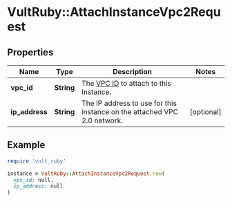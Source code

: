 # VultRuby::AttachInstanceVpc2Request

## Properties

| Name | Type | Description | Notes |
| ---- | ---- | ----------- | ----- |
| **vpc_id** | **String** | The [VPC ID](#operation/list-vpc2) to attach to this Instance. |  |
| **ip_address** | **String** | The IP address to use for this instance on the attached VPC 2.0 network.   | [optional] |

## Example

```ruby
require 'vult_ruby'

instance = VultRuby::AttachInstanceVpc2Request.new(
  vpc_id: null,
  ip_address: null
)
```

